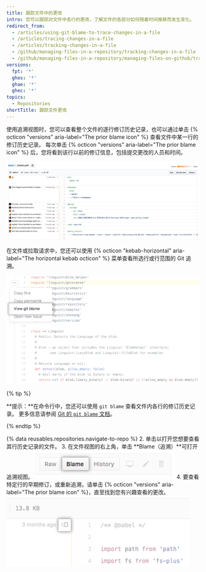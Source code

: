```yaml
---
title: 跟踪文件中的更改
intro: 您可以跟踪对文件中各行的更改，了解文件的各部分如何随着时间推移而发生变化。
redirect_from:
  - /articles/using-git-blame-to-trace-changes-in-a-file
  - /articles/tracing-changes-in-a-file
  - /articles/tracking-changes-in-a-file
  - /github/managing-files-in-a-repository/tracking-changes-in-a-file
  - /github/managing-files-in-a-repository/managing-files-on-github/tracking-changes-in-a-file
versions:
  fpt: '*'
  ghes: '*'
  ghae: '*'
  ghec: '*'
topics:
  - Repositories
shortTitle: 跟踪文件更改
---
```


使用追溯视图时，您可以查看整个文件的逐行修订历史记录，也可以通过单击 {% octicon "versions" aria-label="The prior blame icon" %} 查看文件中某一行的修订历史记录。 每次单击 {% octicon "versions" aria-label="The prior blame icon" %} 后，您将看到该行以前的修订信息，包括提交更改的人员和时间。

![Git 追溯视图](/assets/images/help/repository/git_blame.png)

在文件或拉取请求中，您还可以使用 {% octicon "kebab-horizontal" aria-label="The horizontal kebab octicon" %} 菜单查看所选行或行范围的 Git 追溯。

![带有查看所选行 Git 追溯选项的 Kebab 菜单](/assets/images/help/repository/view-git-blame-specific-line.png)

{% tip %}

**提示：**在命令行中，您还可以使用 `git blame` 查看文件内各行的修订历史记录。 更多信息请参阅 [Git 的 `git blame` 文档](https://git-scm.com/docs/git-blame)。

{% endtip %}

{% data reusables.repositories.navigate-to-repo %}
2. 单击以打开您想要查看其行历史记录的文件。
3. 在文件视图的右上角，单击 **Blame（追溯）**可打开追溯视图。 ![追溯按钮](/assets/images/help/repository/blame-button.png)
4. 要查看特定行的早期修订，或重新追溯，请单击 {% octicon "versions" aria-label="The prior blame icon" %}，直至找到您有兴趣查看的更改。 ![追溯前按钮](/assets/images/help/repository/prior-blame-button.png)
